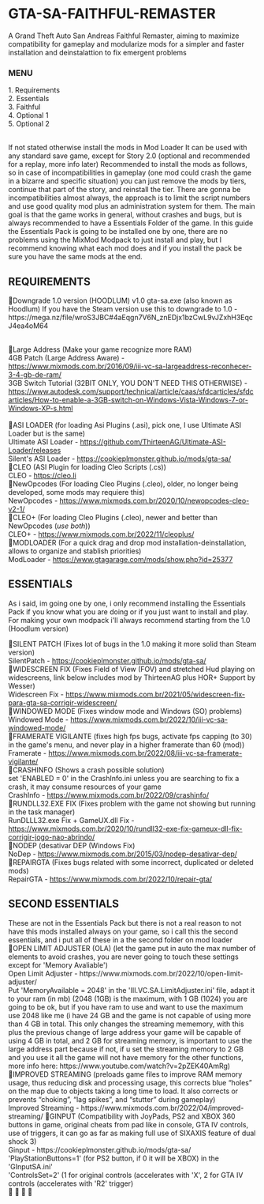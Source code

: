 # GTA-SA-FAITHFUL-REMASTER
A Grand Theft Auto San Andreas Faithful Remaster, aiming to maximize compatibility for gameplay and modularize mods for a simpler and faster installation and deinstalattion to fix emergent problems
<H3>MENU</H3>
1. Requirements <br>
2. Essentials <br>
3. Faithful <br>
4. Optional 1 <br>
5. Optional 2 <br> <br>

   If not stated otherwise install the mods in Mod Loader
   It can be used with any standard save game, except for Story 2.0 (optional and recommended for a replay, more info later)
   Recommended to install the mods as follows, so in case of incompatibilities in gameplay (one mod could crash the game in a bizarre and specific situation) you can just remove the mods by tiers, continue that part of the story, and reinstall the tier.
   There are gonna be incompatibilities almost always, the approach is to limit the script numbers and use good quality mod plus an administration system for them. The main goal is that the game works in general, without crashes and bugs, but is always recommended to have a Essentials Folder of the game.
   In this guide the Essentials Pack is going to be installed one by one, there are no problems using the MixMod Modpack to just install and play, but I recommend knowing what each mod does and if you install the pack be sure you have the same mods at the end.


<H2>REQUIREMENTS</H2>
🚨Downgrade 1.0 version (HOODLUM)
   v1.0 gta-sa.exe (also known as Hoodlum)
   If you have the Steam version use this to downgrade to 1.0 - https://mega.nz/file/wroS3JBC#4aEqgn7V6N_znEDjx1bzCwL9vJZxhH3EqcJ4ea4oM64 <br> <br>

🚨Large Address (Make your game recognize more RAM) <br>
   4GB Patch (Large Address Aware) - https://www.mixmods.com.br/2016/09/iii-vc-sa-largeaddress-reconhecer-3-4-gb-de-ram/ <br>
   3GB Switch Tutorial (32BIT ONLY, YOU DON'T NEED THIS OTHERWISE) - https://www.autodesk.com/support/technical/article/caas/sfdcarticles/sfdcarticles/How-to-enable-a-3GB-switch-on-Windows-Vista-Windows-7-or-Windows-XP-s.html <br> <br>
🚨ASI LOADER (for loading Asi Plugins (.asi), pick one, I use Ultimate ASI Loader but is the same) <br>
   Ultimate ASI Loader - https://github.com/ThirteenAG/Ultimate-ASI-Loader/releases <br>
   Silent's ASI Loader - https://cookieplmonster.github.io/mods/gta-sa/ <br>
🚨CLEO (ASI Plugin for loading Cleo Scripts (.cs)) <br>
   CLEO - https://cleo.li <br>
🚨NewOpcodes (For loading Cleo Plugins (.cleo), older, no longer being developed, some mods may requiere this) <br>
   NewOpcodes - https://www.mixmods.com.br/2020/10/newopcodes-cleo-v2-1/ <br>
🚨CLEO+ (For loading Cleo Plugins (.cleo), newer and better than NewOpcodes (*use both*)) <br>
   CLEO+ - https://www.mixmods.com.br/2022/11/cleoplus/ <br>
🚨MODLOADER (For a quick drag and drop mod installation-deinstallation, allows to organize and stablish priorities) <br>
   ModLoader - https://www.gtagarage.com/mods/show.php?id=25377 <br>
   
<H2>ESSENTIALS</H2>
As i said, im going one by one, i only recommend installing the Essentials Pack if you know what you are doing or if you just want to install and play. For making your own modpack i'll always recommend starting from the 1.0 (Hoodlum version) <br>

🚨SILENT PATCH (Fixes lot of bugs in the 1.0 making it more solid  than Steam version) <br>
   SilentPatch - https://cookieplmonster.github.io/mods/gta-sa/ <br>
🚨WIDESCREEN FIX (Fixes Field of View (FOV) and stretched Hud playing on widescreens, link below includes mod by ThirteenAG plus HOR+ Support by Wesser) <br>
   Widescreen Fix - https://www.mixmods.com.br/2021/05/widescreen-fix-para-gta-sa-corrigir-widescreen/ <br>
🚨WINDOWED MODE (Fixes window mode and Windows (SO) problems) <br>
   Windowed Mode - https://www.mixmods.com.br/2022/10/iii-vc-sa-windowed-mode/ <br>
🚨FRAMERATE VIGILANTE (fixes high fps bugs, activate fps capping (to 30) in the game's menu, and never play in a higher framerate than 60 (mod)) <br>
   Framerate - https://www.mixmods.com.br/2022/08/iii-vc-sa-framerate-vigilante/ <br>
🚨CRASHINFO (Shows a crash possible solution) <br>
            set 'ENABLED = 0' in the CrashInfo.ini unless you are searching to fix a crash, it may consume resources of your game <br>
   CrashInfo - https://www.mixmods.com.br/2022/09/crashinfo/ <br>
🚨RUNDLL32.EXE FIX (Fixes problem with the game not showing but running in the task manager) <br>
   RunDLLL32.exe Fix + GameUX.dll Fix - https://www.mixmods.com.br/2020/10/rundll32-exe-fix-gameux-dll-fix-corrigir-jogo-nao-abrindo/ <br>
🚨NODEP (desativar DEP (Windows Fix) <br>
   NoDep - https://www.mixmods.com.br/2015/03/nodep-desativar-dep/ <br>
🚨REPAIRGTA (Fixes bugs related with some incorrect, duplicated or deleted mods) <br>
   RepairGTA - https://www.mixmods.com.br/2022/10/repair-gta/ <br>

   <H2>SECOND ESSENTIALS</H2>
   These are not in the Essentials Pack but there is not a real reason to not have this mods installed always on your game, so i call this the second essentials, and i put all of these in a the second folder on mod loader<br>
   🚨OPEN LIMIT ADJUSTER (OLA) (let the game put in auto the max number of elements to avoid crashes, you are never going to touch these settings except for 'Memory Avaliable')<br>
      Open Limit Adjuster - https://www.mixmods.com.br/2022/10/open-limit-adjuster/<br>
      Put 'MemoryAvailable = 2048' in the 'III.VC.SA.LimitAdjuster.ini' file, adapt it to your ram (in mb) (2048 (1GB) is the maximum, with 1 GB (1024) you are going to be ok, but if you have ram to use and want to use the maximum use 2048 like me (i have 24 GB and the game is not capable of using more than 4 GB in total. This only changes the streaming mememory, with this plus the previous change       of large address your game will be capable of using 4 GB in total, and 2 GB for streaming memory, is important to use the large address part because if not, if u set the streaming memory to 2 GB          and you use it all the game will not have memory for the other functions, more info here: https://www.youtube.com/watch?v=2pZEK40AmRg)<br>
   🚨IMPROVED STREAMING (preloads game files to improve RAM memory usage, thus reducing disk and processing usage, this corrects blue “holes” on the map due to objects taking a long time to load. It also corrects or prevents “choking”, “lag spikes”, and “stutter” during gameplay)<br>
      Improved Streaming - https://www.mixmods.com.br/2022/04/improved-streaming/
   🚨GINPUT (Compatibility with JoyPads, PS2 and XBOX 360 buttons in game, original cheats from pad like in console, GTA IV controls, use of triggers, it can go as far as making full use of SIXAXIS feature of dual shock 3)<br>
      Ginput - https://cookieplmonster.github.io/mods/gta-sa/<br>
      'PlayStationButtons=1' (for PS2 button, if 0 it will be XBOX) in the 'GInputSA.ini'<br>
      'ControlsSet=2' (1 for original controls (accelerates with 'X', 2 for GTA IV controls (accelerates with 'R2' trigger)<br>
   🚨
   🚨
   🚨
   🚨
   










